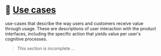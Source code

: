 # 💪 [Use cases](../../meta/README.md#use-cases)

use-cases that describe the way users and customers receive value through usage. These are descriptions of user interaction with the product interfaces, including the specific action that yields value per user's cognitive processes.

> This section is incomplete ...

